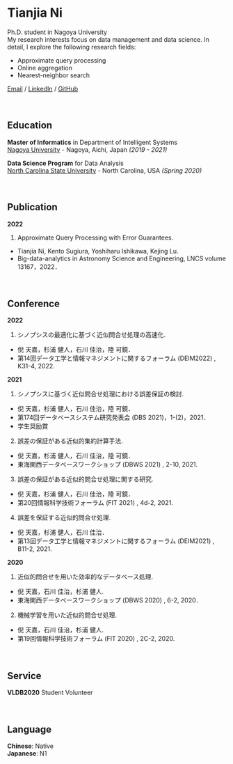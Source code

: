 # Tianjia Ni 

Ph.D. student in Nagoya University <br>
My research interests focus on data management and data science. In detail, I explore the following research fields:<br>
* Approximate query processing
* Online aggregation
* Nearest-neighbor search

[Email](mailto:ni@db.is.i.nagoya-u.ac.jp)  / [LinkedIn](https://www.linkedin.com/in/tianjia-ni-2131141a0/) / [GitHub](https://github.com/aalex12321/)
<br><br><br>

## Education

**Master of Informatics** in Department of Intelligent Systems<br>
[Nagoya University](https://en.nagoya-u.ac.jp/) - Nagoya, Aichi, Japan _(2019 - 2021)_

**Data Science Program** for Data Analysis<br>
[North Carolina State University](https://www.ncsu.edu/) - North Carolina, USA _(Spring 2020)_
<br><br><br>

## Publication
**2022**<br>
1. Approximate Query Processing with Error Guarantees. <br>
* Tianjia Ni, Kento Sugiura, Yoshiharu Ishikawa, Kejing Lu. 
* Big-data-analytics in Astronomy Science and Engineering, LNCS volume 13167，2022．
<br><br><br>

## Conference
**2022**<br>
1. シノプシスの最適化に基づく近似問合せ処理の高速化. <br>
* 倪 天嘉，杉浦 健人，石川 佳治，陸 可鏡．
* 第14回データ工学と情報マネジメントに関するフォーラム (DEIM2022) , K31-4, 2022.

**2021**<br>
1. シノプシスに基づく近似問合せ処理における誤差保証の検討. <br>
* 倪 天嘉，杉浦 健人，石川 佳治，陸 可鏡．
* 第174回データベースシステム研究発表会 (DBS 2021)，1-(2)，2021．
* 学生奨励賞

2. 誤差の保証がある近似的集約計算手法. <br>
* 倪 天嘉，杉浦 健人，石川 佳治，陸 可鏡．
* 東海関西データベースワークショップ (DBWS 2021) , 2-10, 2021.

3. 誤差の保証がある近似的問合せ処理に関する研究. <br>
* 倪 天嘉，杉浦 健人，石川 佳治，陸 可鏡．
* 第20回情報科学技術フォーラム (FIT 2021) , 4d-2, 2021.

4. 誤差を保証する近似的問合せ処理. <br>
* 倪 天嘉，杉浦 健人，石川 佳治．
* 第13回データ工学と情報マネジメントに関するフォーラム (DEIM2021) , B11-2, 2021. 

**2020**<br>
1. 近似的問合せを用いた効率的なデータベース処理. <br>
* 倪 天嘉，石川 佳治，杉浦 健人. 
* 東海関西データベースワークショップ (DBWS 2020) , 6-2, 2020．

2. 機械学習を用いた近似的問合せ処理. <br>
* 倪 天嘉，石川 佳治，杉浦 健人. 
* 第19回情報科学技術フォーラム (FIT 2020) , 2C-2, 2020.
<br><br><br>

## Service
**VLDB2020** Student Volunteer
<br><br><br>

## Language
**Chinese**: Native <br>
**Japanese**: N1 <br>
<br><br>
